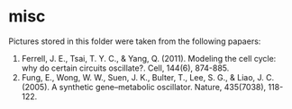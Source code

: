 # misc

Pictures stored in this folder were taken from the following papaers:

1. Ferrell, J. E., Tsai, T. Y. C., & Yang, Q. (2011). Modeling the cell cycle: why do certain circuits oscillate?. Cell, 144(6), 874-885.
2. Fung, E., Wong, W. W., Suen, J. K., Bulter, T., Lee, S. G., & Liao, J. C. (2005). A synthetic gene–metabolic oscillator. Nature, 435(7038), 118-122.
